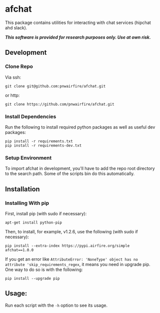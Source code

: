 # afchat

This package contains utilities for interacting with chat
services (hipchat ahd slack).

***This software is provided for research purposes only. Use at own risk.***

## Development

### Clone Repo

Via ssh:

    git clone git@github.com:pnwairfire/afchat.git

or http:

    git clone https://github.com/pnwairfire/afchat.git

### Install Dependencies

Run the following to install required python packages as well
as useful dev packages:

    pip install -r requirements.txt
    pip install -r requirements-dev.txt

### Setup Environment

To import afchat in development, you'll have to add the repo
root directory to the search path. Some of the scripts bin do
this automatically.

## Installation

### Installing With pip

First, install pip (with sudo if necessary):

    apt-get install python-pip

Then, to install, for example, v1.2.6, use the following (with sudo if
necessary):

    pip install --extra-index https://pypi.airfire.org/simple afchat==1.0.0

If you get an error like    ```AttributeError: 'NoneType' object has no attribute 'skip_requirements_regex```, it means you need in upgrade pip.  One way to do so is with the following:

    pip install --upgrade pip

## Usage:

Run each script with the `-h` option to see its usage.

